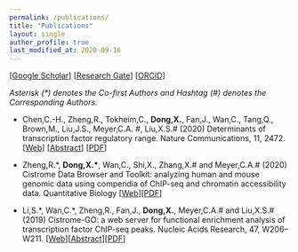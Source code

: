 ```yaml
---
permalink: /publications/
title: "Publications"
layout: single
author_profile: true
last_modified_at: 2020-09-16
---
```


[[Google Scholar](https://scholar.google.com/citations?hl=en&user=gzrxBacAAAAJ)] [[Research Gate](https://www.researchgate.net/profile/Xin_Dong47)] [[ORCID](https://orcid.org/0000-0002-7112-0224)]

*Asterisk (\*) denotes the Co-first Authors and Hashtag (#) denotes the Corresponding Authors.*

<!-- - title [[Web]()] [[Abstract](https://pubmed.ncbi.nlm.nih.gov/)] [[PDF](/assets/pdf/papers)] -->

- Chen,C.-H., Zheng,R., Tokheim,C., **Dong,X.**, Fan,J., Wan,C., Tang,Q., Brown,M., Liu,J.S., Meyer,C.A. #, Liu,X.S.# (2020) Determinants of transcription factor regulatory range. Nature Communications, 11, 2472. [[Web](https://www.nature.com/articles/s41467-020-16106-x)] [[Abstract](https://pubmed.ncbi.nlm.nih.gov/32424124/)] [[PDF](/assets/pdf/papers/Chen%20et%20al_2020_Determinants%20of%20transcription%20factor%20regulatory%20range.pdf)]

- Zheng,R.\*, **Dong,X.\***, Wan,C., Shi,X., Zhang,X.# and Meyer,C.A.# (2020) Cistrome Data Browser and Toolkit: analyzing human and mouse genomic data using compendia of ChIP-seq and chromatin accessibility data. Quantitative Biology [[Web](https://link.springer.com/article/10.1007/s40484-020-0204-7)][[PDF](/assets/pdf/papers/Zheng%20et%20al_2020_Cistrome%20Data%20Browser%20and%20Toolkit.pdf)]

- Li,S.\*, Wan,C.\*, Zheng,R., Fan,J., **Dong,X.**, Meyer,C.A.# and Liu,X.S.# (2019) Cistrome-GO: a web server for functional enrichment analysis of transcription factor ChIP-seq peaks. Nucleic Acids Research, 47, W206–W211. [[Web](https://academic.oup.com/nar/article/47/W1/W206/5485528)][[Abstract](https://pubmed.ncbi.nlm.nih.gov/31053864/)][[PDF](/assets/pdf/papers/Li%20et%20al_2019_Cistrome-GO.pdf)]